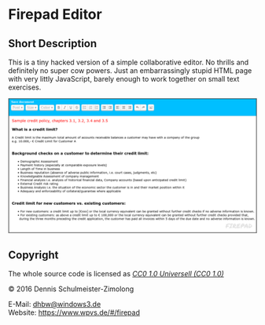 Firepad Editor
==============

Short Description
-----------------

This is a tiny hacked version of a simple collaborative editor. No thrills and
definitely no super cow powers. Just an embarrassingly stupid HTML page with
very littly JavaScript, barely enough to work together on small text exercises.

<img src="screenshot.png" style="border: 1px solid grey" />

Copyright
---------

The whole source code is licensed as
[_CC0 1.0 Universell (CC0 1.0)_](https://creativecommons.org/publicdomain/zero/1.0/deed.de)

© 2016 Dennis Schulmeister-Zimolong

E-Mail: [dhbw@windows3.de](mailto:dhbw@windows3.de) <br/>
Website: https://www.wpvs.de/#/firepad
